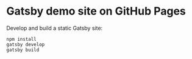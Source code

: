 # Gatsby demo site on GitHub Pages

Develop and build a static Gatsby site:

```
npm install
gatsby develop
gatsby build
```

